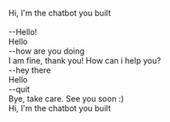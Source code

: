 Hi, I'm the chatbot you built<br/>
<br/>
--Hello!<br/>
Hello<br/>
--how are you doing<br/>
I am fine, thank you! How can i help you?<br/>
--hey there<br/>
Hello<br/>
--quit<br/>
Bye, take care. See you soon :) <br/>
Hi, I'm the chatbot you built<br/>
